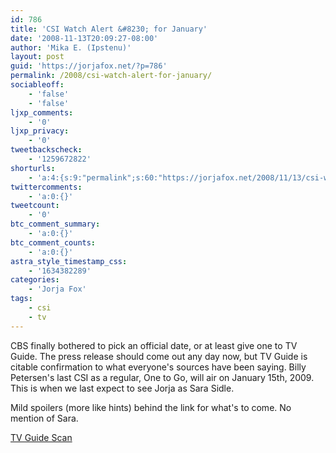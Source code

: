 ```yaml
---
id: 786
title: 'CSI Watch Alert &#8230; for January'
date: '2008-11-13T20:09:27-08:00'
author: 'Mika E. (Ipstenu)'
layout: post
guid: 'https://jorjafox.net/?p=786'
permalink: /2008/csi-watch-alert-for-january/
sociableoff:
    - 'false'
    - 'false'
ljxp_comments:
    - '0'
ljxp_privacy:
    - '0'
tweetbackscheck:
    - '1259672822'
shorturls:
    - 'a:4:{s:9:"permalink";s:60:"https://jorjafox.net/2008/11/13/csi-watch-alert-for-january/";s:7:"tinyurl";s:25:"http://tinyurl.com/lnjajl";s:4:"isgd";s:18:"http://is.gd/534bU";s:5:"bitly";s:20:"http://bit.ly/6cG33n";}'
twittercomments:
    - 'a:0:{}'
tweetcount:
    - '0'
btc_comment_summary:
    - 'a:0:{}'
btc_comment_counts:
    - 'a:0:{}'
astra_style_timestamp_css:
    - '1634382289'
categories:
    - 'Jorja Fox'
tags:
    - csi
    - tv
---
```


CBS finally bothered to pick an official date, or at least give one to TV Guide.  The press release should come out any day now, but TV Guide is citable confirmation to what everyone's sources have been saying.  Billy Petersen's last CSI as a regular, One to Go, will air on January 15th, 2009.  This is when we last expect to see Jorja as Sara Sidle.

Mild spoilers (more like hints) behind the link for what's to come.  No mention of Sara.

<a href="http://www.imagebam.com/image/10092b18164833">TV Guide Scan</a>